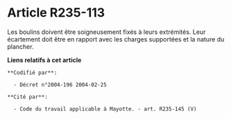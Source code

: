 # Article R235-113

Les boulins doivent être soigneusement fixés à leurs extrémités. Leur écartement doit être en rapport avec les charges
supportées et la nature du plancher.

**Liens relatifs à cet article**

	**Codifié par**:

	  - Décret n°2004-196 2004-02-25

	**Cité par**:

	  - Code du travail applicable à Mayotte. - art. R235-145 (V)
